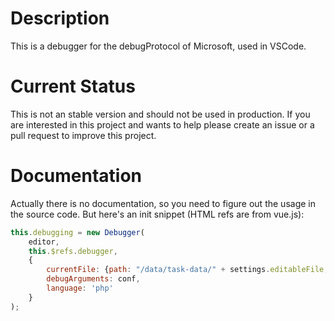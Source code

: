 # Description
This is a debugger for the debugProtocol of Microsoft, used in VSCode.

# Current Status
This is not an stable version and should not be used in production.
If you are interested in this project and wants to help please create an issue or a pull request to improve this project.

# Documentation
Actually there is no documentation, so you need to figure out the usage in the source code.
But here's an init snippet (HTML refs are from vue.js):

``` js
this.debugging = new Debugger(
    editor, 
    this.$refs.debugger,
    {
        currentFile: {path: "/data/task-data/" + settings.editableFile, file: settings.editableFile.split('/')[1]}, 
        debugArguments: conf,
        language: 'php'
    }
);
